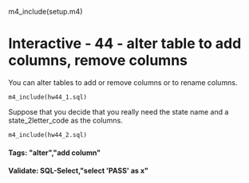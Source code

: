 
m4_include(setup.m4)

# Interactive - 44 - alter table to add columns, remove columns

You can alter tables to add or remove columns or to rename columns.  

```
m4_include(hw44_1.sql)
```

Suppose that you decide that you really need the state name and a state_2letter_code as the columns.

```
m4_include(hw44_2.sql)
```



#### Tags: "alter","add column"

#### Validate: SQL-Select,"select 'PASS' as x"

